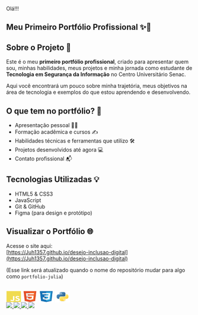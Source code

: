 Olá!!!
## Meu Primeiro Portfólio Profissional ✨💼

## Sobre o Projeto 📌
Este é o meu **primeiro portfólio profissional**, criado para apresentar quem sou, minhas habilidades, meus projetos e minha jornada como estudante de **Tecnologia em Segurança da Informação** no Centro Universitário Senac.  

Aqui você encontrará um pouco sobre minha trajetória, meus objetivos na área de tecnologia e exemplos do que estou aprendendo e desenvolvendo.

## O que tem no portfólio? 🧠
- Apresentação pessoal 🙋‍♀️  
- Formação acadêmica e cursos ✍️  
- Habilidades técnicas e ferramentas que utilizo 🛠️  
- Projetos desenvolvidos até agora 💻  
- Contato profissional 📬  

## Tecnologias Utilizadas 💡
- HTML5 & CSS3  
- JavaScript  
- Git & GitHub  
- Figma (para design e protótipo)

## Visualizar o Portfólio 🌐
Acesse o site aqui:  
[https://Juh1357.github.io/desejo-inclusao-digital](https://Juh1357.github.io/desejo-inclusao-digital)

(Esse link será atualizado quando o nome do repositório mudar para algo como `portfolio-julia`)



<div style="display: inline_block"><br>
  <img align="center" alt="Juh-Js" height="30" width="40" src="https://raw.githubusercontent.com/devicons/devicon/master/icons/javascript/javascript-plain.svg">
  <img align="center" alt="Juh-HTML" height="30" width="40" src="https://raw.githubusercontent.com/devicons/devicon/master/icons/html5/html5-original.svg">
  <img align="center" alt="Juh-CSS" height="30" width="40" src="https://raw.githubusercontent.com/devicons/devicon/master/icons/css3/css3-original.svg">
  <img align="center" alt="Juh-Python" height="30" width="40" src="https://raw.githubusercontent.com/devicons/devicon/master/icons/python/python-original.svg">
</div>

<div>
  <a href="https://www.instagram.com/juliaduarte.silva?igsh=MXI1YWE5Nm8ydG9qdA%3D%3D&utm_source=qr" target="_blank">
    <img src="https://img.shields.io/badge/Instagram-%23E4405F?style=for-the-badge&logo=instagram&logoColor=white">
  </a>
  <a href="https://wa.me/5511940053457" target="_blank">
    <img src="https://img.shields.io/badge/WhatsApp-25D366?style=for-the-badge&logo=whatsapp&logoColor=white">
  </a>
  <a href="mailto:duartejulia249@gmail.com" target="_blank">
    <img src="https://img.shields.io/badge/Gmail-D14836?style=for-the-badge&logo=gmail&logoColor=white">
  </a>
  <a href="https://www.linkedin.com/in/julia-duarte-809857243" target="_blank">
    <img src="https://img.shields.io/badge/LinkedIn-%230077B5?style=for-the-badge&logo=linkedin&logoColor=white">
  </a>
</div>
